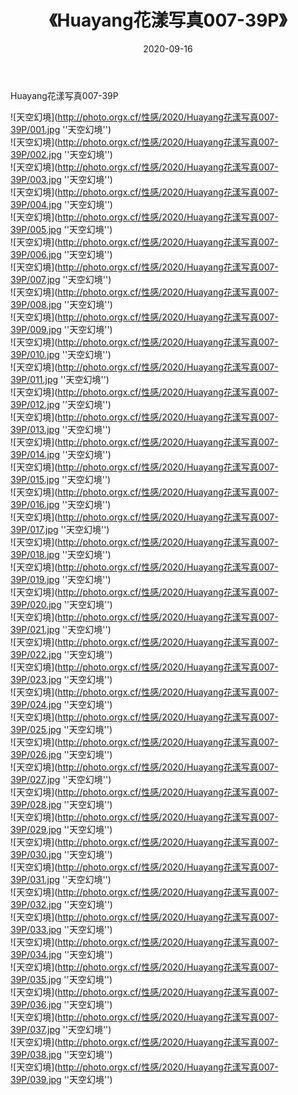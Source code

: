 ﻿---
layout: post
title:  《Huayang花漾写真007-39P》
date:   2020-09-16
img: http://photo.orgx.cf/性感/2020/Huayang花漾写真007-39P/000.jpg
categories: [美女, 性感, 泳衣]
---

Huayang花漾写真007-39P



![天空幻境](http://photo.orgx.cf/性感/2020/Huayang花漾写真007-39P/001.jpg ''天空幻境'') <br>
![天空幻境](http://photo.orgx.cf/性感/2020/Huayang花漾写真007-39P/002.jpg ''天空幻境'') <br>
![天空幻境](http://photo.orgx.cf/性感/2020/Huayang花漾写真007-39P/003.jpg ''天空幻境'') <br>
![天空幻境](http://photo.orgx.cf/性感/2020/Huayang花漾写真007-39P/004.jpg ''天空幻境'') <br>
![天空幻境](http://photo.orgx.cf/性感/2020/Huayang花漾写真007-39P/005.jpg ''天空幻境'') <br>
![天空幻境](http://photo.orgx.cf/性感/2020/Huayang花漾写真007-39P/006.jpg ''天空幻境'') <br>
![天空幻境](http://photo.orgx.cf/性感/2020/Huayang花漾写真007-39P/007.jpg ''天空幻境'') <br>
![天空幻境](http://photo.orgx.cf/性感/2020/Huayang花漾写真007-39P/008.jpg ''天空幻境'') <br>
![天空幻境](http://photo.orgx.cf/性感/2020/Huayang花漾写真007-39P/009.jpg ''天空幻境'') <br>
![天空幻境](http://photo.orgx.cf/性感/2020/Huayang花漾写真007-39P/010.jpg ''天空幻境'') <br>
![天空幻境](http://photo.orgx.cf/性感/2020/Huayang花漾写真007-39P/011.jpg ''天空幻境'') <br>
![天空幻境](http://photo.orgx.cf/性感/2020/Huayang花漾写真007-39P/012.jpg ''天空幻境'') <br>
![天空幻境](http://photo.orgx.cf/性感/2020/Huayang花漾写真007-39P/013.jpg ''天空幻境'') <br>
![天空幻境](http://photo.orgx.cf/性感/2020/Huayang花漾写真007-39P/014.jpg ''天空幻境'') <br>
![天空幻境](http://photo.orgx.cf/性感/2020/Huayang花漾写真007-39P/015.jpg ''天空幻境'') <br>
![天空幻境](http://photo.orgx.cf/性感/2020/Huayang花漾写真007-39P/016.jpg ''天空幻境'') <br>
![天空幻境](http://photo.orgx.cf/性感/2020/Huayang花漾写真007-39P/017.jpg ''天空幻境'') <br>
![天空幻境](http://photo.orgx.cf/性感/2020/Huayang花漾写真007-39P/018.jpg ''天空幻境'') <br>
![天空幻境](http://photo.orgx.cf/性感/2020/Huayang花漾写真007-39P/019.jpg ''天空幻境'') <br>
![天空幻境](http://photo.orgx.cf/性感/2020/Huayang花漾写真007-39P/020.jpg ''天空幻境'') <br>
![天空幻境](http://photo.orgx.cf/性感/2020/Huayang花漾写真007-39P/021.jpg ''天空幻境'') <br>
![天空幻境](http://photo.orgx.cf/性感/2020/Huayang花漾写真007-39P/022.jpg ''天空幻境'') <br>
![天空幻境](http://photo.orgx.cf/性感/2020/Huayang花漾写真007-39P/023.jpg ''天空幻境'') <br>
![天空幻境](http://photo.orgx.cf/性感/2020/Huayang花漾写真007-39P/024.jpg ''天空幻境'') <br>
![天空幻境](http://photo.orgx.cf/性感/2020/Huayang花漾写真007-39P/025.jpg ''天空幻境'') <br>
![天空幻境](http://photo.orgx.cf/性感/2020/Huayang花漾写真007-39P/026.jpg ''天空幻境'') <br>
![天空幻境](http://photo.orgx.cf/性感/2020/Huayang花漾写真007-39P/027.jpg ''天空幻境'') <br>
![天空幻境](http://photo.orgx.cf/性感/2020/Huayang花漾写真007-39P/028.jpg ''天空幻境'') <br>
![天空幻境](http://photo.orgx.cf/性感/2020/Huayang花漾写真007-39P/029.jpg ''天空幻境'') <br>
![天空幻境](http://photo.orgx.cf/性感/2020/Huayang花漾写真007-39P/030.jpg ''天空幻境'') <br>
![天空幻境](http://photo.orgx.cf/性感/2020/Huayang花漾写真007-39P/031.jpg ''天空幻境'') <br>
![天空幻境](http://photo.orgx.cf/性感/2020/Huayang花漾写真007-39P/032.jpg ''天空幻境'') <br>
![天空幻境](http://photo.orgx.cf/性感/2020/Huayang花漾写真007-39P/033.jpg ''天空幻境'') <br>
![天空幻境](http://photo.orgx.cf/性感/2020/Huayang花漾写真007-39P/034.jpg ''天空幻境'') <br>
![天空幻境](http://photo.orgx.cf/性感/2020/Huayang花漾写真007-39P/035.jpg ''天空幻境'') <br>
![天空幻境](http://photo.orgx.cf/性感/2020/Huayang花漾写真007-39P/036.jpg ''天空幻境'') <br>
![天空幻境](http://photo.orgx.cf/性感/2020/Huayang花漾写真007-39P/037.jpg ''天空幻境'') <br>
![天空幻境](http://photo.orgx.cf/性感/2020/Huayang花漾写真007-39P/038.jpg ''天空幻境'') <br>
![天空幻境](http://photo.orgx.cf/性感/2020/Huayang花漾写真007-39P/039.jpg ''天空幻境'') <br>